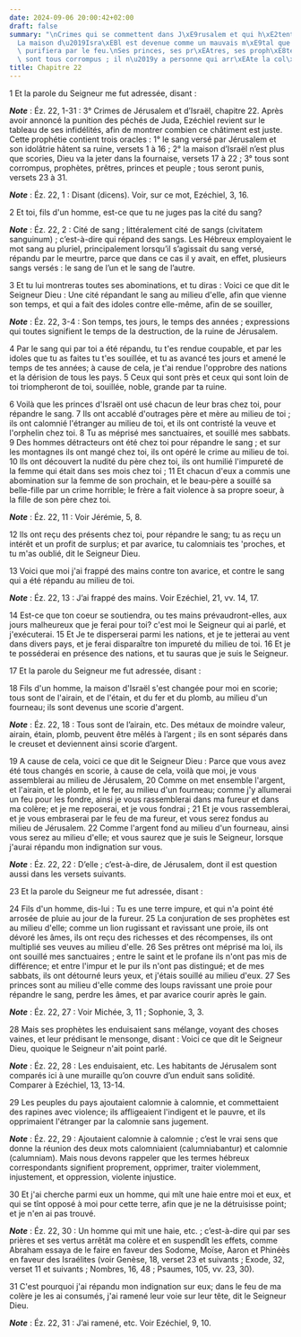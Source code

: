 ```yaml
---
date: 2024-09-06 20:00:42+02:00
draft: false
summary: "\nCrimes qui se commettent dans J\xE9rusalem et qui h\xE2tent sa ruine.\n\
  La maison d\u2019Isra\xEBl est devenue comme un mauvais m\xE9tal que le Seigneur\
  \ purifiera par le feu.\nSes princes, ses pr\xEAtres, ses proph\xE8tes, son peuple,\
  \ sont tous corrompus ; il n\u2019y a personne qui arr\xEAte la col\xE8re du Seigneur.\n"
title: Chapitre 22
---
```





1 Et la parole du Seigneur me fut adressée, disant :

***Note*** :  Éz. 22, 1-31 : 3° Crimes de Jérusalem et d’Israël, chapitre 22. Après avoir annoncé la punition des péchés de Juda, Ezéchiel revient sur le tableau de ses infidélités, afin de montrer combien ce châtiment est juste. Cette prophétie contient trois oracles : 1° le sang versé par Jérusalem et son idolâtrie hâtent sa ruine, versets 1 à 16 ; 2° la maison d’Israël n’est plus que scories, Dieu va la jeter dans la fournaise, versets 17 à 22 ; 3° tous sont corrompus, prophètes, prêtres, princes et peuple ; tous seront punis, versets 23 à 31.

***Note*** :  Éz. 22, 1 : Disant (dicens). Voir, sur ce mot, Ezéchiel, 3, 16.


2 Et toi, fils d'un homme, est-ce que tu ne juges pas la cité du sang?

***Note*** :  Éz. 22, 2 : Cité de sang ; littéralement cité de sangs (civitatem sanguinum) ; c’est-à-dire qui répand des sangs. Les Hébreux employaient le mot sang au pluriel, principalement lorsqu’il s’agissait du sang versé, répandu par le meurtre, parce que dans ce cas il y avait, en effet, plusieurs sangs versés : le sang de l’un et le sang de l’autre.

3 Et tu lui montreras toutes ses abominations, et tu diras : Voici ce que dit le Seigneur Dieu : Une cité répandant le sang au milieu d'elle, afin que vienne son temps, et qui a fait des idoles contre elle-même, afin de se souiller,

***Note*** :  Éz. 22, 3-4 : Son temps, tes jours, le temps des années ; expressions qui toutes signifient le temps de la destruction, de la ruine de Jérusalem.

4 Par le sang qui par toi a été répandu, tu t'es rendue coupable, et par les idoles que tu as faites tu t'es souillée, et tu as avancé tes jours et amené le temps de tes années; à cause de cela, je t'ai rendue l'opprobre des nations et la dérision de tous les pays. 5 Ceux qui sont près et ceux qui sont loin de toi triompheront de toi, souillée, noble, grande par ta ruine.


6 Voilà que les princes d'Israël ont usé chacun de leur bras chez toi, pour répandre le sang. 7 Ils ont accablé d'outrages père et mère au milieu de toi ; ils ont calomnié l'étranger au milieu de toi, et ils ont contristé la veuve et l'orphelin chez toi. 8 Tu as méprisé mes sanctuaires, et souillé mes sabbats. 9 Des hommes détracteurs ont été chez toi pour répandre le sang ; et sur les montagnes ils ont mangé chez toi, ils ont opéré le crime au milieu de toi. 10 Ils ont découvert la nudité du père chez toi, ils ont humilié l'impureté de la femme qui était dans ses mois chez toi ; 11 Et chacun d'eux a commis une abomination sur la femme de son prochain, et le beau-père a souillé sa belle-fille par un crime horrible; le frère a fait violence à sa propre soeur, à la fille de son père chez toi.

***Note*** :  Éz. 22, 11 : Voir Jérémie, 5, 8.

12 Ils ont reçu des présents chez toi, pour répandre le sang; tu as reçu un intérêt et un profit de surplus; et par avarice, tu calomniais tes 'proches, et tu m'as oublié, dit le Seigneur Dieu.


13 Voici que moi j'ai frappé des mains contre ton avarice, et contre le sang qui a été répandu au milieu de toi.

***Note*** :  Éz. 22, 13 : J’ai frappé des mains. Voir Ezéchiel, 21, vv. 14, 17.

14 Est-ce que ton coeur se soutiendra, ou tes mains prévaudront-elles, aux jours malheureux que je ferai pour toi? c'est moi le Seigneur qui ai parlé, et j'exécuterai. 15 Et Je te disperserai parmi les nations, et je te jetterai au vent dans divers pays, et je ferai disparaître ton impureté du milieu de toi. 16 Et je te posséderai en présence des nations, et tu sauras que je suis le Seigneur.


17 Et la parole du Seigneur me fut adressée, disant :


18 Fils d'un homme, la maison d'Israël s'est changée pour moi en scorie; tous sont de l'airain, et de l'étain, et du fer et du plomb, au milieu d'un fourneau; ils sont devenus une scorie d'argent.

***Note*** :  Éz. 22, 18 : Tous sont de l’airain, etc. Des métaux de moindre valeur, airain, étain, plomb, peuvent être mêlés à l’argent ; ils en sont séparés dans le creuset et deviennent ainsi scorie d’argent.

19 A cause de cela, voici ce que dit le Seigneur Dieu : Parce que vous avez été tous changés en scorie, à cause de cela, voilà que moi, je vous assemblerai au milieu de Jérusalem, 20 Comme on met ensemble l'argent, et l'airain, et le plomb, et le fer, au milieu d'un fourneau; comme j'y allumerai un feu pour les fondre, ainsi je vous rassemblerai dans ma fureur et dans ma colère; et je me reposerai, et je vous fondrai ; 21 Et je vous rassemblerai, et je vous embraserai par le feu de ma fureur, et vous serez fondus au milieu de Jérusalem. 22 Comme l'argent fond au milieu d'un fourneau, ainsi vous serez au milieu d'elle; et vous saurez que je suis le Seigneur, lorsque j'aurai répandu mon indignation sur vous.

***Note*** :  Éz. 22, 22 : D’elle ; c’est-à-dire, de Jérusalem, dont il est question aussi dans les versets suivants.


23 Et la parole du Seigneur me fut adressée, disant :


24 Fils d'un homme, dis-lui : Tu es une terre impure, et qui n'a point été arrosée de pluie au jour de la fureur. 25 La conjuration de ses prophètes est au milieu d'elle; comme un lion rugissant et ravissant une proie, ils ont dévoré les âmes, ils ont reçu des richesses et des récompenses, ils ont multiplié ses veuves au milieu d'elle. 26 Ses prêtres ont méprisé ma loi, ils ont souillé mes sanctuaires ; entre le saint et le profane ils n'ont pas mis de différence; et entre l'impur et le pur ils n'ont pas distingué; et de mes sabbats, ils ont détourné leurs yeux, et j'étais souillé au milieu d'eux. 27 Ses princes sont au milieu d'elle comme des loups ravissant une proie pour répandre le sang, perdre les âmes, et par avarice courir après le gain.

***Note*** :  Éz. 22, 27 : Voir Michée, 3, 11 ; Sophonie, 3, 3.

28 Mais ses prophètes les enduisaient sans mélange, voyant des choses vaines, et leur prédisant le mensonge, disant : Voici ce que dit le Seigneur Dieu, quoique le Seigneur n'ait point parlé.

***Note*** :  Éz. 22, 28 : Les enduisaient, etc. Les habitants de Jérusalem sont comparés ici à une muraille qu’on couvre d’un enduit sans solidité. Comparer à Ezéchiel, 13, 13-14.

29 Les peuples du pays ajoutaient calomnie à calomnie, et commettaient des rapines avec violence; ils affligeaient l'indigent et le pauvre, et ils opprimaient l'étranger par la calomnie sans jugement.

***Note*** :  Éz. 22, 29 : Ajoutaient calomnie à calomnie ; c’est le vrai sens que donne la réunion des deux mots calomniaient (calumniabantur) et calomnie (calumniam). Mais nous devons rappeler que les termes hébreux correspondants signifient proprement, opprimer, traiter violemment, injustement, et oppression, violente injustice.

30 Et j'ai cherche parmi eux un homme, qui mît une haie entre moi et eux, et qui se tînt opposé à moi pour cette terre, afin que je ne la détruisisse point; et je n'en ai pas trouvé.

***Note*** :  Éz. 22, 30 : Un homme qui mit une haie, etc. ; c’est-à-dire qui par ses prières et ses vertus arrêtât ma colère et en suspendît les effets, comme Abraham essaya de le faire en faveur des Sodome, Moïse, Aaron et Phinéès en faveur des Israélites (voir Genèse, 18, verset 23 et suivants ; Exode, 32, verset 11 et suivants ; Nombres, 16, 48 ; Psaumes, 105, vv. 23, 30).

31 C'est pourquoi j'ai répandu mon indignation sur eux; dans le feu de ma colère je les ai consumés, j'ai ramené leur voie sur leur tête, dit le Seigneur Dieu.

***Note*** :  Éz. 22, 31 : J’ai ramené, etc. Voir Ezéchiel, 9, 10.

